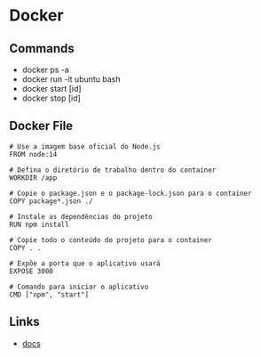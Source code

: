 # Docker

## Commands

- docker ps -a
- docker run -it ubuntu bash
- docker start [id]
- docker stop [id]

## Docker File

```docker
# Use a imagem base oficial do Node.js
FROM node:14

# Defina o diretório de trabalho dentro do container
WORKDIR /app

# Copie o package.json e o package-lock.json para o container
COPY package*.json ./

# Instale as dependências do projeto
RUN npm install

# Copie todo o conteúdo do projeto para o container
COPY . .

# Expõe a porta que o aplicativo usará
EXPOSE 3000

# Comando para iniciar o aplicativo
CMD ["npm", "start"]

```

## Links

- [docs](https://www.docker.com/)
